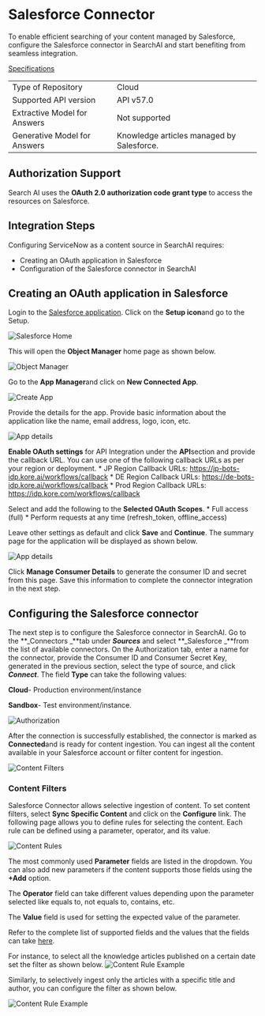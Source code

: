 # Salesforce Connector

To enable efficient searching of your content managed by Salesforce, configure the Salesforce connector in SearchAI and start benefiting from seamless integration.

<span style="text-decoration:underline;">Specifications</span>


<table>
  <tr>
   <td>Type of Repository 
   </td>
   <td>Cloud
   </td>
  </tr>
  <tr>
   <td>Supported API version
   </td>
   <td>API v57.0
   </td>
  </tr>
  <tr>
   <td>Extractive Model for Answers
   </td>
   <td>Not supported
   </td>
  </tr>
  <tr>
   <td>Generative Model for Answers
   </td>
   <td>Knowledge articles managed by Salesforce.
   </td>
  </tr>
</table>

## Authorization Support

Search AI  uses the **OAuth 2.0 authorization code grant type** to access the resources on Salesforce. 


## Integration Steps

Configuring ServiceNow as a content source in SearchAI requires:

* Creating an OAuth application in Salesforce
* Configuration of the Salesforce connector in SearchAI


## Creating an OAuth application in Salesforce

Login to the [Salesforce application](https://login.salesforce.com/). Click on the **Setup icon**and go to the Setup.

![Salesforce Home](../images/salesforce/salesforce-home.png "Home")

This will open the **Object Manager** home page as shown below.

![Object Manager](../images/salesforce/object-manager.png "Object Manager")

Go to the **App Manager**and click on **New Connected App**.

![Create App](../images/salesforce/create-app.png "Create New App")

Provide the details for the app. Provide basic information about the application like the name, email address, logo, icon, etc. 

![App details](../images/salesforce/app-details.png "App details")

**Enable OAuth settings** for API Integration under the **API**section and provide the callback URL. You can use one of the following callback URLs as per your region or deployment. 
    * JP Region Callback URLs: https://jp-bots-idp.kore.ai/workflows/callback
    * DE Region Callback URLs: https://de-bots-idp.kore.ai/workflows/callback
    * Prod Region Callback URLs: https://idp.kore.com/workflows/callback

Select and add the following to the **Selected OAuth Scopes**. 
    * Full access (full)
    * Perform requests at any time (refresh_token, offline_access)

Leave other settings as default and click **Save** and **Continue**. The summary page for the application will be displayed as shown below. 

![App details](../images/salesforce/save-app.png "App details")

Click **Manage Consumer Details** to generate the consumer ID and secret from this page. Save this information to complete the connector integration in the next step.


## Configuring the Salesforce connector

The next step is to configure the Salesforce connector in SearchAI. Go to the **_Connectors _**tab under **_Sources_** and select **_Salesforce _**from the list of available connectors. On the Authorization tab, enter a name for the connector, provide the Consumer ID and Consumer Secret Key, generated in the previous section, select the type of source, and click **_Connect_**. The field **Type** can take the following values:

**Cloud**- Production environment/instance

**Sandbox**- Test environment/instance. 

![Authorization](../images/salesforce/authorization.png "Authorization")

After the connection is successfully established, the connector is marked as **Connected**and is ready for content ingestion. You can ingest all the content available in your Salesforce account or filter content for ingestion. 

![Content Filters](../images/salesforce/content-filter.png "Content Filters")

### Content Filters

Salesforce Connector allows selective ingestion of content. To set content filters, select **Sync Specific Content** and click on the **Configure** link. The following page allows you to define rules for selecting the content. Each rule can be defined using a parameter, operator, and its value. 

![Content Rules](../images/salesforce/content-rules.png "Content Rules")

The most commonly used **Parameter** fields are listed in the dropdown. You can also add new parameters if the content supports those fields using the **+Add** option. 

The **Operator** field can take different values depending upon the parameter selected like equals to, not equals to, contains, etc. 

The **Value** field is used for setting the expected value of the parameter.

Refer to the complete list of supported fields and the values that the fields can take [here](https://developer.salesforce.com/docs/atlas.en-us.knowledge_dev.meta/knowledge_dev/sforce_api_objects_knowledgearticleversion.htm). 

For instance, to select all the knowledge articles published on a certain date set the filter as shown below. 
![Content Rule Example](../images/salesforce/example1.png "Content Rule Example")

Similarly, to selectively ingest only the articles with a specific title and author, you can configure the filter as shown below. 

![Content Rule Example](../images/salesforce/example2.png "Content Rule Example")
